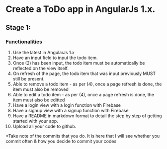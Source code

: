 # Create a ToDo app in AngularJs 1.x.

## Stage 1:

### Functionalities

1. Use the latest in AngularJs 1.x
2. Have an input field to input the todo item.
3. Once (2) has been input, the todo item must be automatically be reflected on the view itself.
4. On refresh of the page, the todo item that was input previously MUST still be present.
5. Able to remove a todo item - as per (4), once a page refresh is done, the item must also be removed
6. Able to edit a todo item - as per (4), once a page refresh is done, the item must also be editted
7. Have a login view with a login function with Firebase
8. Have a signup view with a signup function with Firebase
9. Have a README in markdown format to detail the step by step of getting started with your app.
10. Upload all your code to github.

*Take note of the commits that you do. It is here that I will see whether you commit often & how you decide to commit your codes
